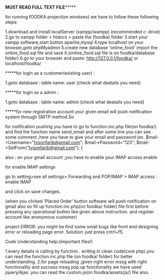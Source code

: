 
******MUST   READ FULL TEXT FILE*********** 





for running fOODKA project(on windows) we have to follow these following steps:


1.download and install localServer (xampp/wampp) (recommended c: drive)
2.go to xampp folder > htdocs > paste the (foodka) folder
3.start your xampp software,start button apache,mysql
4.type localhost on your browser,goto phpMyadmin
5.create new database 'online_food' import the online_food.sql file and save it.(online_food.sql file is on foodka/database folder)
6.go to your browser and paste:  http://127.0.0.1/foodka/      or    localhost/foodka/





*****for login as a customer(existing user) :


1.goto database : table name: user    (check what deatails you need)



*****for login as a admin :


1.goto database : table name: admin    (check what deatails you need)




*****for new registration account your given email will push notification system through SMTP method.So

for notification pushing you have to go to function.inc.php file(on foodka/) and find the function name send_email
and after some line you can see some comment ,here you have to give your email and password (ex.  $mail->Username="tysonfarib@gmail.com"; $mail->Password="123"; $mail->SetFrom("tysonfarib@gmail.com"); )

also : on your gmail account ,you have to enable your IMAP access enable 



for enable IMAP  settings

go to setting>see all settings> Forwarding and POP/IMAP > IMAP access : enable IMAP

and click on  save changes.



(when you clicked 'Placed Order' button software will push notification on gmail also so fill up function.inc.php(on foodka/ folder) file first before pressing any operational button like  given above instruction.
and register account like anonymous customer) 



project ERROR: you might be find some small bugs like front end designing error or reloading page error. Solution: just press cntrl+f5.

 

Code Understanding help:(important files!)

1.every details is calling by function . writing  in clean code(core php).you can read the function.inc.php file (on foodka/ folder) for better understanding.
2.for page reloading ,given right error mssg with right functionality and success mssg pop up functionality we have used jquery/Ajax. you can read the custom.js(on foodka/assets/js/) file also. 




